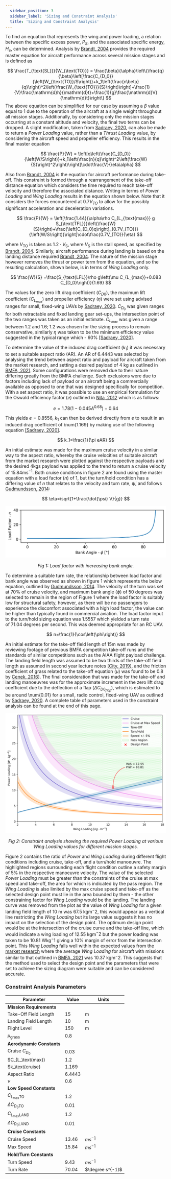```yaml
---
  sidebar_position: 3
  sidebar_label: 'Sizing and Constraint Analysis'
  title: 'Sizing and Constraint Analysis'
---
```


To find an equation that represents the wing and power loading, a relation between the specific excess power, $P_S$, and the associated specific energy, $H_e$, can be determined. Analysis by [Brandt, 2004](/docs/references) provides the required master equation for aircraft performance across several mission stages and is defined as

$$
    \frac{T_{\text{SL}}}{W_{\text{TO}}} = \frac{\beta}{\alpha}\left\{\frac{q}{\beta}\left[\frac{C_{D_0}}{\left(W_{\text{TO}}/S\right)}+k_1\left(\frac{n\beta}{q}\right)^2\left(\frac{W_{\text{TO}}}{S}\right)\right]+\frac{1}{V}\frac{\mathrm{d}h}{\mathrm{d}t}+\frac{1}{g}\frac{\mathrm{d}V}{\mathrm{d}t}\right\}
$$
The above equation can be simplified for our case by assuming a $\beta$ value equal to $1$ due to the operation of the aircraft at a single weight throughout all mission stages. Additionally, by considering only the mission stages occurring at a constant altitude and velocity, the final two terms can be dropped. A slight modification, taken from [Sadraey, 2020](/docs/references), can also be made to return a *Power Loading* value, rather than a *Thrust Loading* value, by considering the aircraft speed and propeller efficiency. This results in the final master equation

$$
    \frac{P}{W} = \left[q\left(\frac{C_{D_0}}{\left(W/S\right)}+k_1\left(\frac{n}{q}\right)^2\left(\frac{W}{S}\right)^2\right)\right]\cdot\frac{V}{\eta\alpha}
$$

Also from [Brandt, 2004](/docs/references) is the equation for aircraft performance during take-off. This constraint is formed through a rearrangement of the take-off distance equation which considers the time required to reach take-off velocity and therefore the associated distance. Writing in terms of *Power Loading* and *Wing Loading* results in the equation shown below. Note that it considers the forces encountered at $0.7V_{TO}$ to allow for the possibly significant acceleration and deceleration variations.

$$
    \frac{P}{W} = \left[\frac{1.44}{\alpha\rho C_{L_{\text{max}}} g S_{\text{TFL}}}\left(\frac{W}{S}\right)+\frac{\left[C_{D_0}q\right]_{0.7V_{TO}}}{\left(W/S\right)}\right]\cdot\frac{0.7V_{TO}}{\eta}
$$

where $V_\mathrm{TO}$ is taken as $1.2\cdot V_\mathrm{S}$, where $V_\mathrm{S}$ is the stall speed, as specified by [Brandt, 2004](/docs/references). Similarly, aircraft performance during landing is based on the landing distance required [Brandt, 2004](/docs/references). The nature of the mission stage however removes the thrust or power term from the equation, and so the resulting calculation, shown below, is in terms of *Wing Loading* only.

$$
    \frac{W}{S} =\frac{S_{\text{LFL}}\rho g\left(\mu C_{L_{max}}+0.083 C_{D_0}\right)}{1.69}
$$

The values for the zero lift drag coefficient ($C_{D0}$), the maximum lift coefficient ($C_{L_{max}}$) and propeller efficiency ($\eta$) were set using advised ranges for small, fixed-wing UAVs by [Sadraey, 2020](/docs/references). $C_{D_0}$ was given ranges for both retractable and fixed landing gear set-ups, the intersection point of the two ranges was taken as an initial estimate. $C_{L_{max}}$ was given a range between 1.2 and 1.6; 1.2 was chosen for the sizing process to remain conservative, similarly $\eta$ was taken to be the minimum efficiency value suggested in the typical range which - 60% [[Sadraey, 2020]](/docs/references).

To determine the value of the induced drag coefficient ($k_1$) it was necessary to set a suitable aspect ratio (AR). An AR of 6.4443 was selected by analysing the trend between aspect ratio and payload for aircraft taken from the market research, and setting a desired payload of 4 kg as outlined in [BMFA, 2021](/docs/references). Some configurations were removed due to their nature differing greatly from the BMFA challenge. Such exclusions were due to factors including lack of payload or an aircraft being a commercially available as opposed to one that was designed specifically for competition. With a set aspect ratio, it was possible to use an empirical formulation for the Oswald efficiency factor ($e$) outlined in [Nita, 2012](/docs/references) which is as follows:

$$
    e=1.78(1-0.045A^{0.68})-0.64
$$

This yields $e=0.8556$, $k_1$ can then be derived directly from $e$ to result in an induced drag coefficient of \num{1.169} by making use of the following equation [[Sadraey, 2020]](/docs/references).

$$
    k_1=\frac{1}{\pi eAR}
$$

An initial estimate was made for the maximum cruise velocity in a similar way to the aspect ratio, whereby the cruise velocities of suitable aircraft from the market research were plotted against the respective payloads and the desired 4kgs payload was applied to the trend to return a cruise velocity of 15.84ms$^{-1}$. Both cruise conditions in figure 2 are found using the master equation with a load factor ($n$) of $1$, but the turn/hold condition has a differing value of $n$ that relates to the velocity and turn rate, $\dot{\psi}$, and follows [Gudmundsson, 2014](/docs/references):

$$
    \eta=\sqrt{1+\frac{\dot{\psi} V}{g}}
$$

![load factor](/img/concept1/load_factor.png)
<center><i>Fig 1: Load factor with increasing bank angle.</i></center>


To determine a suitable turn rate, the relationship between load factor and bank angle was observed as shown in figure 1 which represents the below equation, outlined by [Gudmundsson, 2014](/docs/references). The velocity of the turn was set at 70% of cruise velocity, and maximum bank angle ($\phi$) of 50 degrees was selected to remain in the region of Figure 1 where the load factor is suitably low for structural safety, however, as there will be no passengers to experience the discomfort associated with a high load factor, the value can be higher than typically found in commercial aviation. The load factor input to the turn/hold sizing equation was 1.5557 which yielded a turn rate of 71.04 degrees per second. This was deemed appropriate for an RC UAV.

$$
    n=\frac{1}{\cos\left(\phi\right)}
$$

An initial estimate for the take-off field length of 15m was made by reviewing footage of previous BMFA competition take-off runs and the standards of similar competitions such as the AIAA flight payload challenge. The landing field length was assumed to be two thirds of the take-off field length as assumed in second year lecture notes [[City, 2019]](/docs/references), and the friction coefficient of grass related to the take-off equation ($\mu$) was found to be 0.8 by [Cenek, 2016](/docs/references)]. The final consideration that was made for the take-off and landing manoeuvres was for the approximate increment in the zero lift drag coefficient due to the deflection of a flap ($\Delta C_{D0_{flap}}$), which is estimated to be around \num{0.01} for a small, radio control, fixed-wing UAV as outlined by [Sadraey, 2020](/docs/references). A complete table of parameters used in the constraint analysis can be found at the end of this page.

![constraint analysis](/img/concept1/output.png)
<center><i>Fig 2: Constraint analysis showing the required Power Loading at various Wing Loading values for different mission stages.</i></center>


Figure 2 contains the ratio of *Power* and *Wing Loading* during different flight conditions including cruise, take-off, and a turn/hold manoeuvre. The highlighted regions surrounding each flight condition outline a safety margin of 5% in the respective manoeuvre velocity. The value of the selected *Power Loading* must be greater than the constraints of the cruise at max speed and take-off, the area for which is indicated by the pass region. The *Wing Loading* is also limited by the max cruise speed and take-off as the selected design point must lie in the area bounded by them - the other constraining factor for *Wing Loading* would be the landing. The landing curve was removed from the plot as the value of *Wing Loading* for a given landing field length of 10 m was 67.5 kgm$^−2$, this would appear as a vertical line restricting the *Wing Loading* but its large value suggests it has no impact on the selection of the design point. The optimum design point would be at the intersection of the cruise curve and the take-off line, which would indicate a wing loading of 12.55 kgm$^−2$ but the power loading was taken to be 10.81 Wkg$^−1$ giving a 10% margin of error from the intersection point. This *Wing Loading* falls well within the expected values from the [market research](/docs/Market_research/research) where the average *Wing Loading* for aircraft with missions similar to that outlined in [BMFA, 2021](/docs/references) was 10.37 kgm$^−2$. This suggests that the method used to select the design point and the parameters that were set to achieve the sizing diagram were suitable and can be considered accurate.

### Constraint Analysis Parameters
|Parameter|Value|Units|
|---------|-----|----|
|**Mission Requirements**|   |   |
|  Take-Off Field Length| 15 | m |
|  Landing Field Length| 10 | m |
|  Flight Level | 150 | m |
| $\mu_\text{grass}$ | 0.8 | |
|**Aerodynamic Constants**|  |  |
|  Cruise $C_{D_0}$ | 0.03 | |
|  $C_{L_\text{max}}| 1.2 | |
|  $k_\text{cruise} | 1.169 | |
|  Aspect Ratio | 6.4443 | |
|  $\nu$ | 0.6 | |
|**Low Speed Constants** |  |  |
|  $C_{L_\text{max}\text{TO}}$ | 1.2 | |
|  $\Delta C_{D_0\text{TO}}$ | 0.01 |  |
|  $C_{L_\text{max}\text{LAND}}$ | 1.2 | |
|  $\Delta C_{D_0\text{LAND}}$ | 0.01 |  |
|**Cruise Constants** |  |  |
|  Cruise Speed | 13.46 | $ms^{-1}$ |
|  Max Speed | 15.84 | $ms^{-1}$ |
|**Hold/Turn Constants** |  |  |
|  Turn Speed  | 9.43 | $ms^{-1}$ |
|  Turn Rate  | 70.04 | $\degree s^{-1}$|
